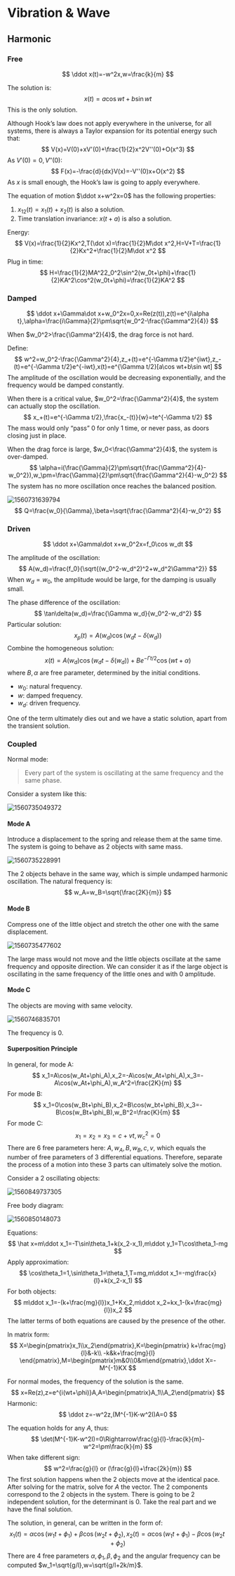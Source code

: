 # Vibration & Wave

## Harmonic

### Free

$$
\ddot x(t)=-w^2x,w=\frac{k}{m}
$$

The solution is:
$$
x(t)=a\cos wt+b\sin wt
$$
This is the only solution.

Although Hook’s law does not apply everywhere in the universe, for all systems, there is always a Taylor expansion for its potential energy such that:
$$
V(x)=V(0)+xV'(0)+\frac{1}{2}x^2V''(0)+O(x^3)
$$
As $V'(0)=0,V''(0)$:
$$
F(x)=-\frac{d}{dx}V(x)=-V''(0)x+O(x^2)
$$
As $x$ is small enough, the Hook’s law is going to apply everywhere.

The equation of motion $\ddot x+w^2x=0$ has the following properties:

1. $x_{12}(t)=x_1(t)+x_2(t)$ is also a solution.
2. Time translation invariance: $x(t+a)$ is also a solution.

Energy:
$$
V(x)=\frac{1}{2}Kx^2,T(\dot x)=\frac{1}{2}M\dot x^2,H=V+T=\frac{1}{2}Kx^2+\frac{1}{2}M\dot x^2
$$
Plug in time:
$$
H=\frac{1}{2}MA^22_0^2\sin^2(w_0t+\phi)+\frac{1}{2}KA^2\cos^2(w_0t+\phi)=\frac{1}{2}KA^2
$$


### Damped

$$
\ddot x+\Gamma\dot x+w_0^2x=0,x=Re(z(t)),z(t)=e^{i\alpha t},\alpha=\frac{i\Gamma}{2}\pm\sqrt{w_0^2-\frac{\Gamma^2}{4}}
$$

When $w_0^2>\frac{\Gamma^2}{4}$, the drag force is not hard.

Define:
$$
w^2=w_0^2-\frac{\Gamma^2}{4},z_+(t)=e^{-\Gamma t/2}e^{iwt},z_-(t)=e^{-\Gamma t/2}e^{-iwt},x(t)=e^{\Gamma t/2}[a\cos wt+b\sin wt]
$$
The amplitude of the oscillation would be decreasing exponentially, and the frequency would be damped constantly.

When there is a critical value, $w_0^2=\frac{\Gamma^2}{4}$, the system can actually stop the oscillation.
$$
x_+(t)=e^{-\Gamma t/2},\frac{x_-(t)}{w}=te^{-\Gamma t/2}
$$
The mass would only “pass” 0 for only 1 time, or never pass, as doors closing just in place.

When the drag force is large, $w_0<\frac{\Gamma^2}{4}$, the system is over-damped.
$$
\alpha=i(\frac{\Gamma}{2}\pm\sqrt{\frac{\Gamma^2}{4}-w_0^2}),w_\pm=\frac{\Gamma}{2}\pm\sqrt{\frac{\Gamma^2}{4}-w_0^2}
$$
The system has no more oscillation once reaches the balanced position.

![1560731639794](assets/1560731639794.png)
$$
Q=\frac{w_0}{\Gamma},\beta=\sqrt{\frac{\Gamma^2}{4}-w_0^2}
$$

### Driven

$$
\ddot x+\Gamma\dot x+w_0^2x=f_0\cos w_dt
$$

The amplitude of the oscillation:
$$
A(w_d)=\frac{f_0}{\sqrt{(w_0^2-w_d^2)^2+w_d^2\Gamma^2}}
$$
When $w_d=w_0$, the amplitude would be large, for the damping is usually small.

The phase difference of the oscillation:
$$
\tan\delta(w_d)=\frac{\Gamma w_d}{w_0^2-w_d^2}
$$
Particular solution:
$$
x_p(t)=A(w_d)\cos(w_dt-\delta(w_d))
$$
Combine the homogeneous solution:
$$
x(t)=A(w_d)\cos(w_dt-\delta(w_d))+Be^{-\Gamma t/2}\cos(wt+\alpha)
$$
where $B,\alpha$ are free parameter, determined by the initial conditions.

- $w_0$: natural frequency.
- $w$: damped frequency.
- $w_d$: driven frequency.

One of the term ultimately dies out and we have a static solution, apart from the transient solution.

### Coupled

Normal mode:

> Every part of the system is oscillating at the same frequency and the same phase.

Consider a system like this:

![1560735049372](assets/1560735049372.png)

#### Mode A

Introduce a displacement to the spring and release them at the same time. The system is going to behave as 2 objects with same mass.

![1560735228991](assets/1560735228991.png)

The 2 objects behave in the same way, which is simple undamped harmonic oscillation. The natural frequency is:
$$
w_A=w_B=\sqrt{\frac{2K}{m}}
$$

#### Mode B

Compress one of the little object and stretch the other one with the same displacement.

![1560735477602](assets/1560735477602.png)

The large mass would not move and the little objects oscillate at the same frequency and opposite direction. We can consider it as if the large object is oscillating in the same frequency of the little ones and with 0 amplitude.

#### Mode C

The objects are moving with same velocity.

![1560746835701](assets/1560746835701.png)

The frequency is 0. 

#### Superposition Principle

In general, for mode A:
$$
x_1=A\cos(w_At+\phi_A),x_2=-A\cos(w_At+\phi_A),x_3=-A\cos(w_At+\phi_A),w_A^2=\frac{2K}{m}
$$
For mode B:
$$
x_1=0\cos(w_Bt+\phi_B),x_2=B\cos(w_bt+\phi_B),x_3=-B\cos(w_Bt+\phi_B),w_B^2=\frac{K}{m}
$$
For mode C:
$$
x_1=x_2=x_3=c+vt,w_c^2=0
$$
There are 6 free parameters here: $A,w_A,B,w_B,c,v$, which equals the number of free parameters of 3 differential equations. Therefore, separate the process of a motion into these 3 parts can ultimately solve the motion.

Consider a 2 oscillating objects:

 ![1560849737305](assets/1560849737305.png)

Free body diagram:

![1560850148073](assets/1560850148073.png)

Equations:
$$
\hat x=m\ddot x_1=-T\sin\theta_1+k(x_2-x_1),m\ddot y_1=T\cos\theta_1-mg
$$
Apply approximation:
$$
\cos\theta_1=1,\sin\theta_1=\theta_1,T=mg,m\ddot x_1=-mg\frac{x}{l}+k(x_2-x_1)
$$
For both objects:
$$
m\ddot x_1=-(k+\frac{mg}{l})x_1+Kx_2,m\ddot x_2=kx_1-(k+\frac{mg}{l})x_2
$$
The latter terms of both equations are caused by the presence of the other.

In matrix form:
$$
X=\begin{pmatrix}x_1\\x_2\end{pmatrix},K=\begin{pmatrix}
k+\frac{mg}{l}&-k\\
-k&k+\frac{mg}{l}
\end{pmatrix},M=\begin{pmatrix}m&0\\0&m\end{pmatrix},\ddot X=-M^{-1}KX
$$

For normal modes, the frequency of the solution is the same.
$$
x=Re(z),z=e^{i(wt+\phi)}A,A=\begin{pmatrix}A_1\\A_2\end{pmatrix}
$$
Harmonic:
$$
\ddot z=-w^2z,(M^{-1}K-w^2I)A=0
$$

The equation holds for any $A$, thus:
$$
\det(M^{-1}K-w^2I)=0\Rightarrow\frac{g}{l}-\frac{k}{m}-w^2=\pm\frac{k}{m}
$$
When take different sign:
$$
w^2=\frac{g}{l} or (\frac{g}{l}+\frac{2k}{m})
$$
The first solution happens when the 2 objects move at the identical pace. After solving for the matrix, solve for $A$ the vector. The 2 components correspond to the 2 objects in the system. There is going to be 2 independent solution, for the determinant is 0. Take the real part and we have the final solution.

The solution, in general, can be written in the form of:
$$
x_1(t)=\alpha\cos(w_1t+\phi_1)+\beta\cos(w_2t+\phi_2),x_2(t)=\alpha\cos(w_1t+\phi_1)-\beta\cos(w_2t+\phi_2)
$$
There are 4 free parameters $\alpha,\phi_1,\beta,\phi_2$ and the angular frequency can be computed $w_1=\sqrt{g/l},w=\sqrt{g/l+2k/m}$.

